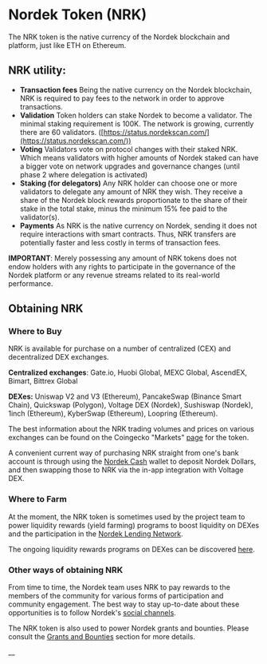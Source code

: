 # Nordek Token (NRK)

The NRK token is the native currency of the Nordek blockchain and platform, just like ETH on Ethereum.

## NRK utility:

* **Transaction fees** Being the native currency on the Nordek blockchain, NRK is required to pay fees to the network in order to approve transactions.
* **Validation** Token holders can stake Nordek to become a validator. The minimal staking requirement is 100K. The network is growing, currently there are 60 validators. ([https://status.nordekscan.com/](https://status.nordekscan.com/))
* **Voting** Validators vote on protocol changes with their staked NRK. Which means validators with higher amounts of Nordek staked can have a bigger vote on network upgrades and governance changes (until phase 2 where delegation is activated)
* **Staking (for delegators)** Any NRK holder can choose one or more validators to delegate any amount of NRK they wish. They receive a share of the Nordek block rewards proportionate to the share of their stake in the total stake, minus the minimum 15% fee paid to the validator(s).
* **Payments** As NRK is the native currency on Nordek, sending it does not require interactions with smart contracts. Thus, NRK transfers are potentially faster and less costly in terms of transaction fees.

**IMPORTANT**: Merely possessing any amount of NRK tokens does not endow holders with any rights to participate in the governance of the Nordek platform or any revenue streams related to its real-world performance.

## Obtaining NRK

### Where to Buy

NRK is available for purchase on a number of centralized (CEX) and decentralized DEX exchanges.

**Centralized exchanges**: Gate.io, Huobi Global, MEXC Global, AscendEX, Bimart, Bittrex Global

**DEXes:** Uniswap V2 and V3 (Ethereum), PancakeSwap (Binance Smart Chain), Quickswap (Polygon), Voltage DEX (Nordek), Sushiswap (Nordek), 1inch (Ethereum), KyberSwap (Ethereum), Loopring (Ethereum).

The best information about the NRK trading volumes and prices on various exchanges can be found on the Coingecko "Markets" [page](https://www.coingecko.com/en/coins/fuse#markets) for the token.

A convenient current way of purchasing NRK straight from one's bank account is through using the [Nordek Cash](http://www.nordek.io/) wallet to deposit Nordek Dollars, and then swapping those to NRK via the in-app integration with Voltage DEX.

### Where to Farm

At the moment, the NRK token is sometimes used by the project team to power liquidity rewards (yield farming) programs to boost liquidity on DEXes and the participation in the [Nordek Lending Network](http://www.nordek.io/).

The ongoing liquidity rewards programs on DEXes can be discovered [here](https://app.voltage.finance/index.html#/farm/39656).

### Other ways of obtaining NRK

From time to time, the Nordek team uses NRK to pay rewards to the members of the community for various forms of participation and community engagement. The best way to stay up-to-date about these opportunities is to follow Nordek's [social channels](http://www.nordek.io/).

The NRK token is also used to power Nordek grants and bounties. Please consult the [Grants and Bounties](https://docs.nordekscan.com/general/things-you-can-do-on-fuse/grants-and-bounties) section for more details.

\_\_
